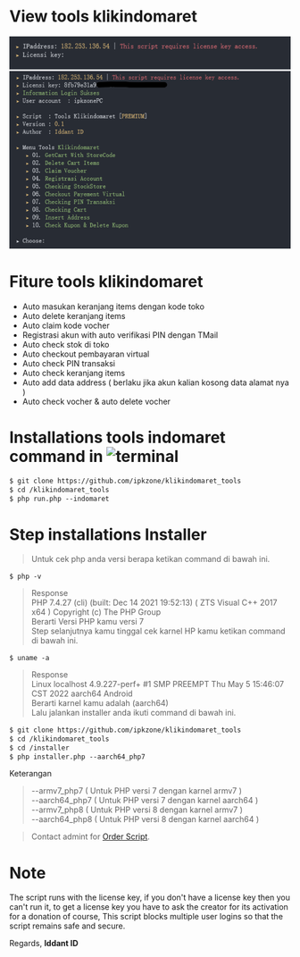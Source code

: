 # View tools klikindomaret
<center><img src="img/licensi.png" alt="indomaret"></center>
<center><img src="img/indomaret.png" alt="indomaret"></center>

# Fiture tools klikindomaret
- Auto masukan keranjang items dengan kode toko
- Auto delete keranjang items
- Auto claim kode vocher
- Registrasi akun with auto verifikasi PIN dengan TMail
- Auto check stok di toko
- Auto checkout pembayaran virtual
- Auto check PIN transaksi 
- Auto check keranjang items
- Auto add data address ( berlaku jika akun kalian kosong data alamat nya )
- Auto check vocher & auto delete vocher


# Installations tools indomaret command in ![terminal](https://badgen.net/badge/icon/terminal?icon=terminal&label&cache=500)
```
$ git clone https://github.com/ipkzone/klikindomaret_tools
$ cd /klikindomaret_tools
$ php run.php --indomaret
```
# Step installations Installer
> Untuk cek php anda versi berapa ketikan command di bawah ini.
```shell
$ php -v
```


> Response<br>
> PHP 7.4.27 (cli) (built: Dec 14 2021 19:52:13) ( ZTS Visual C++ 2017 x64 )
Copyright (c) The PHP Group<br>
> Berarti Versi PHP kamu versi 7<br>
> Step selanjutnya kamu tinggal cek karnel HP kamu ketikan command di bawah ini.


```shell
$ uname -a
```
> Response<br>
> Linux localhost 4.9.227-perf+ #1 SMP PREEMPT Thu May 5 15:46:07 CST 2022 aarch64 Android<br>
> Berarti karnel kamu adalah (aarch64)<br>
> Lalu jalankan installer anda ikuti command di bawah ini.

```
$ git clone https://github.com/ipkzone/klikindomaret_tools
$ cd /klikindomaret_tools
$ cd /installer
$ php installer.php --aarch64_php7
```
Keterangan
> --armv7_php7 ( Untuk PHP versi 7 dengan karnel armv7 )<br>
> --aarch64_php7 ( Untuk PHP versi 7 dengan karnel aarch64 )<br>
> --armv7_php8 ( Untuk PHP versi 8 dengan karnel armv7 )<br>
> --aarch64_php8 ( Untuk PHP versi 8 dengan karnel aarch64 )<br>


>Contact admint for [Order Script](https://api.whatsapp.com/send?phone=62895375136311&text=Hallo%20mau%20order%20script%20klikindomaret%20bos).<br>

# Note
The script runs with the license key,
if you don't have a license key then you can't run it,
to get a license key you have to ask the creator for its activation for a donation of course,
This script blocks multiple user logins so that the script remains safe and secure.

Regards,
**Iddant ID**
